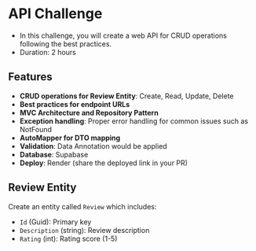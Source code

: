 # API Challenge

- In this challenge, you will create a web API for CRUD operations following the best practices.
- Duration: 2 hours

## Features

- **CRUD operations for Review Entity**: Create, Read, Update, Delete
- **Best practices for endpoint URLs**
- **MVC Architecture and Repository Pattern**
- **Exception handling**: Proper error handling for common issues such as NotFound
- **AutoMapper for DTO mapping**
- **Validation**: Data Annotation would be applied
- **Database**: Supabase
- **Deploy**: Render (share the deployed link in your PR)

## Review Entity

Create an entity called `Review` which includes:
- `Id` (Guid): Primary key
- `Description` (string): Review description
- `Rating` (int): Rating score (1-5)
